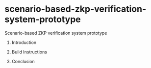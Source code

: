 # scenario-based-zkp-verification-system-prototype
Scenario-based ZKP verification system prototype

1. Introduction

2. Build Instructions

3. Conclusion
